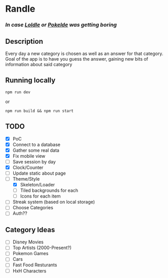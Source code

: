# Randle

### _In case [Loldle](https://loldle.net/) or [Pokelde](https://pokedle.gg/) was getting boring_

## Description

Every day a new category is chosen as well as an answer for that category. Goal of the app is to have you guess the answer, gaining new bits of information about said category

## Running locally

```
npm run dev
```

or

```
npm run build && npm run start
```

## TODO

- [x] PoC
- [x] Connect to a database
- [x] Gather some real data
- [x] Fix mobile view
- [ ] Save session by day
- [x] Clock/Counter
- [ ] Update static about page
- [ ] Theme/Style
  - [x] Skeleton/Loader
  - [ ] Tiled backgrounds for each
  - [ ] Icons for each item
- [ ] Streak system (based on local storage)
- [ ] Choose Categories
- [ ] Auth??

## Category Ideas

- [ ] Disney Movies
- [ ] Top Artists (2000-Present?)
- [ ] Pokemon Games
- [ ] Cars
- [ ] Fast Food Resturants
- [ ] HxH Characters
